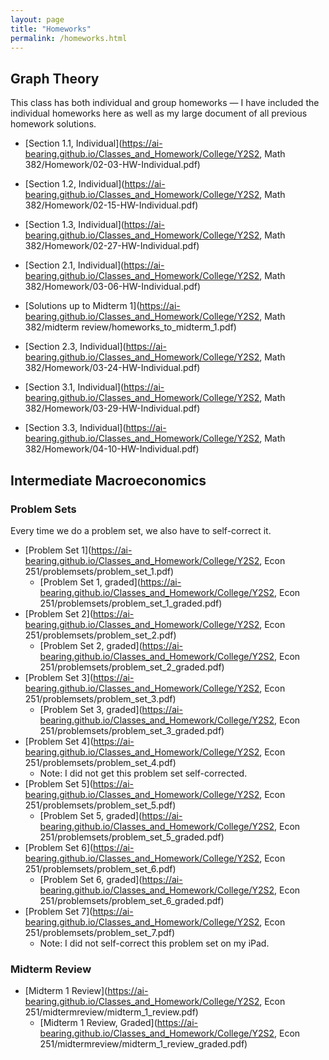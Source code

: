 ```yaml
---
layout: page
title: "Homeworks"
permalink: /homeworks.html
---
```


## Graph Theory
This class has both individual and group homeworks — I have included the individual homeworks here as well as my large document of all previous homework solutions.
- [Section 1.1, Individual](https://ai-bearing.github.io/Classes_and_Homework/College/Y2S2, Math 382/Homework/02-03-HW-Individual.pdf)
- [Section 1.2, Individual](https://ai-bearing.github.io/Classes_and_Homework/College/Y2S2, Math 382/Homework/02-15-HW-Individual.pdf)
- [Section 1.3, Individual](https://ai-bearing.github.io/Classes_and_Homework/College/Y2S2, Math 382/Homework/02-27-HW-Individual.pdf)
- [Section 2.1, Individual](https://ai-bearing.github.io/Classes_and_Homework/College/Y2S2, Math 382/Homework/03-06-HW-Individual.pdf)

- [Solutions up to Midterm 1](https://ai-bearing.github.io/Classes_and_Homework/College/Y2S2, Math 382/midterm review/homeworks_to_midterm_1.pdf)

- [Section 2.3, Individual](https://ai-bearing.github.io/Classes_and_Homework/College/Y2S2, Math 382/Homework/03-24-HW-Individual.pdf)
- [Section 3.1, Individual](https://ai-bearing.github.io/Classes_and_Homework/College/Y2S2, Math 382/Homework/03-29-HW-Individual.pdf)
- [Section 3.3, Individual](https://ai-bearing.github.io/Classes_and_Homework/College/Y2S2, Math 382/Homework/04-10-HW-Individual.pdf)

## Intermediate Macroeconomics
### Problem Sets
Every time we do a problem set, we also have to self-correct it.
- [Problem Set 1](https://ai-bearing.github.io/Classes_and_Homework/College/Y2S2, Econ 251/problemsets/problem_set_1.pdf)
  - [Problem Set 1, graded](https://ai-bearing.github.io/Classes_and_Homework/College/Y2S2, Econ 251/problemsets/problem_set_1_graded.pdf)
- [Problem Set 2](https://ai-bearing.github.io/Classes_and_Homework/College/Y2S2, Econ 251/problemsets/problem_set_2.pdf)
  - [Problem Set 2, graded](https://ai-bearing.github.io/Classes_and_Homework/College/Y2S2, Econ 251/problemsets/problem_set_2_graded.pdf)
- [Problem Set 3](https://ai-bearing.github.io/Classes_and_Homework/College/Y2S2, Econ 251/problemsets/problem_set_3.pdf)
  - [Problem Set 3, graded](https://ai-bearing.github.io/Classes_and_Homework/College/Y2S2, Econ 251/problemsets/problem_set_3_graded.pdf)
- [Problem Set 4](https://ai-bearing.github.io/Classes_and_Homework/College/Y2S2, Econ 251/problemsets/problem_set_4.pdf)
  - Note: I did not get this problem set self-corrected.
- [Problem Set 5](https://ai-bearing.github.io/Classes_and_Homework/College/Y2S2, Econ 251/problemsets/problem_set_5.pdf)
  - [Problem Set 5, graded](https://ai-bearing.github.io/Classes_and_Homework/College/Y2S2, Econ 251/problemsets/problem_set_5_graded.pdf)
- [Problem Set 6](https://ai-bearing.github.io/Classes_and_Homework/College/Y2S2, Econ 251/problemsets/problem_set_6.pdf)
  - [Problem Set 6, graded](https://ai-bearing.github.io/Classes_and_Homework/College/Y2S2, Econ 251/problemsets/problem_set_6_graded.pdf)
- [Problem Set 7](https://ai-bearing.github.io/Classes_and_Homework/College/Y2S2, Econ 251/problemsets/problem_set_7.pdf)
  - Note: I did not self-correct this problem set on my iPad.

### Midterm Review
- [Midterm 1 Review](https://ai-bearing.github.io/Classes_and_Homework/College/Y2S2, Econ 251/midtermreview/midterm_1_review.pdf)
  - [Midterm 1 Review, Graded](https://ai-bearing.github.io/Classes_and_Homework/College/Y2S2, Econ 251/midtermreview/midterm_1_review_graded.pdf)
